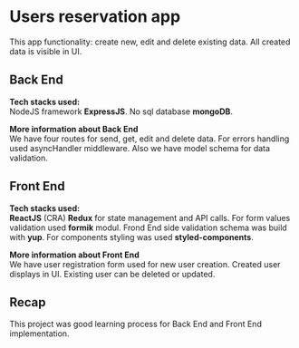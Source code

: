 # Users reservation app

This app functionality: create new, edit and delete existing data. All created data is visible in UI.

## Back End

**Tech stacks used:**\
NodeJS framework **ExpressJS**.
No sql database **mongoDB**.

**More information about Back End**\
We have four routes for send, get, edit and delete data. For errors handling used asyncHandler middleware. Also we have model schema for data validation.

## Front End

**Tech stacks used:**\
**ReactJS** (CRA)
**Redux** for state management and API calls.
For form values validation used **formik** modul.
Frond End side validation schema was build with **yup**.
For components styling was used **styled-components**.

**More information about Front End**\
We have user registration form used for new user creation. Created user displays in UI. Existing user can be deleted or updated.

## Recap

This project was good learning process for Back End and Front End implementation.
